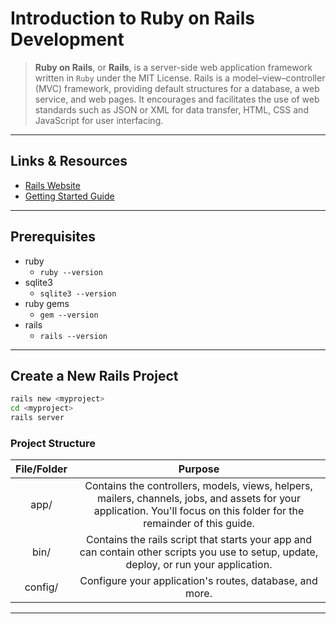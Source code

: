 # Introduction to Ruby on Rails Development

> **Ruby on Rails**, or **Rails**, is a server-side web application framework written in `Ruby` under the MIT License. Rails is a model–view–controller (MVC) framework, providing default structures for a database, a web service, and web pages. It encourages and facilitates the use of web standards such as JSON or XML for data transfer, HTML, CSS and JavaScript for user interfacing.

---

## Links & Resources

- [Rails Website](https://rubyonrails.org/)
- [Getting Started Guide](https://guides.rubyonrails.org/getting_started.html)

---

## Prerequisites

- ruby
  - `ruby --version`
- sqlite3
  - `sqlite3 --version`
- ruby gems
  - `gem --version`
- rails
  - `rails --version`

---

## Create a New Rails Project

```bash
rails new <myproject>
cd <myproject>
rails server
```

### Project Structure

| File/Folder | Purpose |
|:-----------:|:-------:|
|app/        | Contains the controllers, models, views, helpers, mailers, channels, jobs, and assets for your application. You'll focus on this folder for the remainder of this guide. |
|bin/         | Contains the rails script that starts your app and can contain other scripts you use to setup, update, deploy, or run your application. |
|config/      | Configure your application's routes, database, and more. |

---
